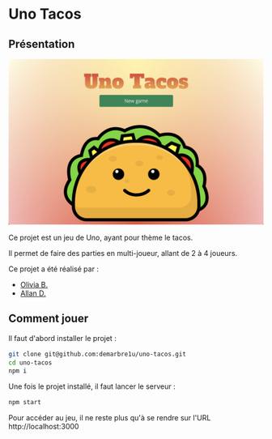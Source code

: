 # Uno Tacos

## Présentation

<p align="center">
  <img src="https://github.com/demarbre1u/uno-tacos/blob/main/docs/screens/screen.png?raw=true" width="800" title="Capture d'écran Uno Tacos" alt="Capture d'écran Uno Tacos">
</p>

Ce projet est un jeu de Uno, ayant pour thème le tacos.

Il permet de faire des parties en multi-joueur, allant de 2 à 4 joueurs.

Ce projet a été réalisé par :

 - [Olivia B.](https://github.com/OliviaB14)
 - [Allan D.](https://github.com/demarbre1u)

## Comment jouer

Il faut d'abord installer le projet : 

```bash
git clone git@github.com:demarbre1u/uno-tacos.git
cd uno-tacos
npm i
```

Une fois le projet installé, il faut lancer le serveur : 

```bash
npm start
```

Pour accéder au jeu, il ne reste plus qu'à se rendre sur l'URL http://localhost:3000
